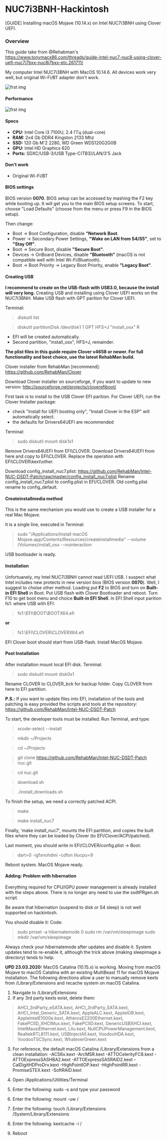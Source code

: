 # NUC7i3BNH-Hackintosh
[GUIDE] Installing macOS Mojave (10.14.x) on Intel NUC7i3BNH using Clover UEFI. 

### Overview
This guide take from @Rehabman's <link>https://www.tonymacx86.com/threads/guide-intel-nuc7-nuc8-using-clover-uefi-nuc7i7bxx-nuc8i7bxx-etc.261711/</link>

My computer Intel NUC7i3BNH with MacOS 10.14.6. All devices work very well, but original Wi-Fi/BT adapter don't work.

![frst img](/img/PC.jpg)

#### Performance
![frst img](/img/all.png)

#### Specs
- **CPU:** Intel Core i3 7100U, 2.4 ГГц (dual-core)
- **RAM:** 2x4 Gb DDR4 Kingston 2133 Mhz
- **SSD:** 120 Gb M'2 2280, WD Green WDS120G2G0B
- **GPU:** Intel HD Graphics 620
- **Ports:** SDXC/USB-3/USB Type-C(TB3)/LAN/3'5 Jack

#### Don't work
- Original Wi-Fi/BT

#### BIOS settings

BIOS version **0070**. BIOS setup can be accessed by mashing the F2 key while booting up. It will get you to the main BIOS setup screens. To start, choose "Load Defaults" (choose from the menu or press F9 in the BIOS setup).

Then change:
- Boot -> Boot Configuration, disable **"Network Boot**.
- Power -> Secondary Power Settings, **"Wake on LAN from S4/S5"**, set to **"Stay Off"**.
- Boot -> Secure Boot, disable **"Secure Boot"**.
- Devices -> OnBoard Devices, disable **"Bluetooth"** (macOS is not compatible well with Intel Wi-Fi/Bluetooth).
- Boot -> Boot Priority -> Legacy Boot Priority, enable **"Legacy Boot"**.

#### Creating USB

**I recommend to create on the USB-flash with USB3.0, because the install will very long.** Creating USB and installing using Clover UEFI works on the NUC7i3BNH. Make USB flash with GPT parition for Clover UEFI.

Terminal:

> diskutil list

> diskutil partitionDisk /dev/disk1 1 GPT HFS+J "install_osx" R
- EFI will be created automatically.
- Second partition, "install_osx", HFS+J, remainder.

**The plist files in this guide require Clover v4658 or newer. For full functionality and best choice, use the latest RehabMan build.**

Clover installer from RehabMan [recommend]: https://github.com/RehabMan/Clover

Download Clover installer on sourceforge, if you want to update to new version: http://sourceforge.net/projects/cloverefiboot/

First task is to install to the USB Clover EFI parition. For Clover UEFI, run the Clover Installer package:
- check "Install for UEFI booting only", "Install Clover in the ESP" will automatically select.
- the defaults for Drivers64UEFI are recommended

Terminal:

> sudo diskutil mount disk1s1

Remove Drivers64UEFI from EFI\CLOVER. Download Drivers64UEFI from here and copy to EFI\CLOVER. Replace the operation with EFI\CLOVER\kext\other.

Download config_install_nuc7.plist: https://github.com/RehabMan/Intel-NUC-DSDT-Patch/raw/master/config_install_nuc7.plist
Rename config_install_nuc7.plist to config.plist in EFI/CLOVER. Old config.plist rename to config_default.

#### Createinstallmedia method

This is the same mechanism you would use to create a USB installer for a real Mac Mojave.

It is a single line, executed in Terminal:

> sudo "/Applications/Install macOS Mojave.app/Contents/Resources/createinstallmedia" --volume  /Volumes/install_osx --nointeraction

USB bootloader is ready.

#### Installation

Unfortuanely, my Intel NUC7i3BNH cannot read UEFI USB. I suspect what Intel includes new protects in new version bios (BIOS version **0070**). Well, I suggest to choise other method. Loading put **F2** to BIOS and turn on **Built-in EFI Shell** in Boot. Put USB flash with Clover Bootloader and reboot. Turn F10 to get boot menu and choice **Built-in EFI Shell**.
In EFI Shell input parition fs1: where USB with EFI:

> fs1:\EFI\BOOT\BOOTX64.efi

**or**

> fs1:\EFI\CLOVER\CLOVERX64.efi

EFI Clover boot should start from USB-flash. Install MacOS Mojave.

#### Post Installation

After installation mount local EFI disk. Terminal:

> sudo diskutil mount disk0s1

Rename CLOVER to CLOVER_bck for backup folder. Copy CLOVER from here to EFI partition.

**P.S.:** If you want to update files into EFI, installation of the tools and patching is easy provided the scripts and tools at the repository: https://github.com/RehabMan/Intel-NUC-DSDT-Patch

To start, the developer tools must be installed. Run Terminal, and type:

> xcode-select --install

> mkdir ~/Projects

> cd ~/Projects

> git clone https://github.com/RehabMan/Intel-NUC-DSDT-Patch nuc.git

> cd nuc.git

> download.sh

> ./install_downloads.sh

To finish the setup, we need a correctly patched ACPI.

> make

> make install_nuc7

Finally, 'make install_nuc7', mounts the EFI partition, and copies the built files where they can be loaded by Clover (to EFI/Clover/ACPI/patched).

Last moment, you should write in EFI/CLOVER/config.plist -> Boot:

> dart=0 -igfxnohdmi -cdfon lilucpu=9

Reboot system. MacOS Mojave ready.

#### Adding: Problem with hibernation ####

Everything required for CPU/IGPU power management is already installed with the steps above.
There is no longer any need to use the ssdtPRgen.sh script.

Be aware that hibernation (suspend to disk or S4 sleep) is not well supported on hackintosh.

You should disable it:
Code:
> sudo pmset -a hibernatemode 0
> sudo rm /var/vm/sleepimage
> sudo mkdir /var/vm/sleepimage

Always check your hibernatemode after updates and disable it. System updates tend to re-enable it, although the trick above (making sleepimage a directory) tends to help.

**UPD 23.03.2020:** MacOS Catalina (10.15.x) is working. Moving from macOS Mojave to macOS Catalina with an existing MultiBeast 11 for macOS Mojave installation. The following directions allow a user to manually remove kexts from /Library/Extensions and recache system on macOS Catalina.

1. Navigate to /Library/Extensions​
2. If any 3rd party kexts exist, delete them:
 >AHCI_3rdParty_eSATA.kext, AHCI_3rdParty_SATA.kext, AHCI_Intel_Generic_SATA.kext, AppleALC.kext, AppleIGB.kext, AppleIntelE1000e.kext, AtherosE2200Ethernet.kext, FakePCIID_XHCIMux.kext, FakePCIID.kext, GenericUSBXHCI.kext, IntelMausiEthernet.kext, Lilu.kext, NullCPUPowerManagement.kext, RealtekRTL8111.kext, USBInjectAll.kext, VoodooHDA.kext, VoodooTSCSync.kext, WhateverGreen.kext
 
3.  For reference, the default macOS Catalina /Library/Extensions from a clean installation:
-ACS6x.kext
-ArcMSR.kext
-ATTOCelerityFC8.kext
-ATTOExpressSASHBA2.kext
-ATTOExpressSASRAID2.kext
-CalDigitHDProDrv.kext
-HighPointIOP.kext
-HighPointRR.kext
-PromiseSTEX.kext
-SoftRAID.kext

4. Open /Applications/Utilities/Terminal​
5. Enter the following: sudo -s and type your password​
6. Enter the following: mount -uw /​
7. Enter the following: touch /Library/Extensions /System/Library/Extensions​
8. Enter the following: kextcache -i /​
9. Reboot​
